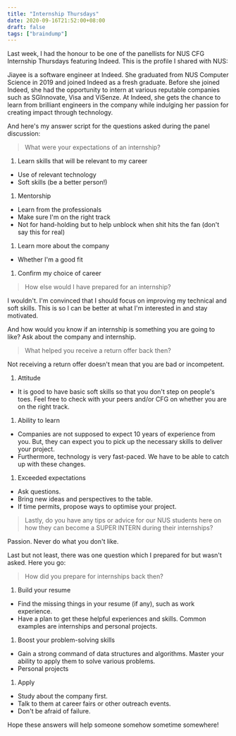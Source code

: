 ```yaml
---
title: "Internship Thursdays"
date: 2020-09-16T21:52:00+08:00
draft: false
tags: ["braindump"]
---
```

Last week, I had the honour to be one of the panellists for NUS CFG Internship Thursdays featuring Indeed. This is the profile I shared with NUS:

Jiayee is a software engineer at Indeed. She graduated from NUS Computer Science in 2019 and joined Indeed as a fresh graduate. Before she joined Indeed, she had the opportunity to intern at various reputable companies such as SGInnovate, Visa and ViSenze. At Indeed, she gets the chance to learn from brilliant engineers in the company while indulging her passion for creating impact through technology.

And here's my answer script for the questions asked during the panel discussion:

> What were your expectations of an internship?

1. Learn skills that will be relevant to my career
 - Use of relevant technology
 - Soft skills (be a better person!)
1. Mentorship
 - Learn from the professionals
 - Make sure I'm on the right track
 - Not for hand-holding but to help unblock when shit hits the fan (don't say this for real)
1. Learn more about the company
 - Whether I'm a good fit
1. Confirm my choice of career

> How else would I have prepared for an internship?

I wouldn't. I'm convinced that I should focus on improving my technical and soft skills. This is so I can be better at what I'm interested in and stay motivated.

And how would you know if an internship is something you are going to like? Ask about the company and internship.

> What helped you receive a return offer back then?

Not receiving a return offer doesn't mean that you are bad or incompetent.

1. Attitude
 - It is good to have basic soft skills so that you don't step on people's toes. Feel free to check with your peers and/or CFG on whether you are on the right track.
1. Ability to learn
 - Companies are not supposed to expect 10 years of experience from you. But, they can expect you to pick up the necessary skills to deliver your project.
 - Furthermore, technology is very fast-paced. We have to be able to catch up with these changes.
1. Exceeded expectations
 - Ask questions.
 - Bring new ideas and perspectives to the table.
 - If time permits, propose ways to optimise your project.

> Lastly, do you have any tips or advice for our NUS students here on how they can become a SUPER INTERN during their internships?

Passion. Never do what you don't like.

Last but not least, there was one question which I prepared for but wasn't asked. Here you go:

> How did you prepare for internships back then?

1. Build your resume
 - Find the missing things in your resume (if any), such as work experience.
 - Have a plan to get these helpful experiences and skills. Common examples are internships and personal projects.
1. Boost your problem-solving skills
 - Gain a strong command of data structures and algorithms. Master your ability to apply them to solve various problems.
 - Personal projects
1. Apply
 - Study about the company first.
 - Talk to them at career fairs or other outreach events.
 - Don't be afraid of failure.

Hope these answers will help someone somehow sometime somewhere!
